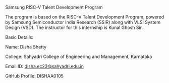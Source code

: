 Samsung RISC-V Talent Development Program


The program is based on the RISC-V Talent Development Program, powered by Samsung Semiconductor India Research (SSIR) along with VLSI System Design (VSD). The instructor for this internship is Kunal Ghosh Sir.

Basic Details:

Name: Disha Shetty

College: Sahyadri College of Engineering and Management, Karnataka

Email ID: disha.ec23@sahyadri.edu.in

GitHub Profile: DISHAA0105

